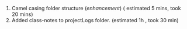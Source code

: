 1. Camel casing folder structure (*enhancement*) ( estimated 5 mins, took 20 mins)
1. Added class-notes to projectLogs folder. (estimated 1h , took 30 min)